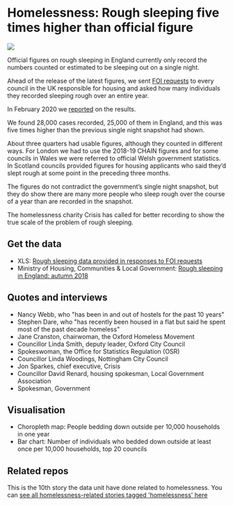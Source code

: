 # Homelessness: Rough sleeping five times higher than official figure

![](https://ichef.bbci.co.uk/news/624/cpsprodpb/6F4C/production/_111029482_roughsleepmaprate-nc.png)

Official figures on rough sleeping in England currently only record the numbers counted or estimated to be sleeping out on a single night.

Ahead of the release of the latest figures, we sent [FOI requests](https://github.com/BBC-Data-Unit/homelessness-real-figure/blob/master/foirequest.md) to every council in the UK responsible for housing and asked how many individuals they recorded sleeping rough over an entire year.

In February 2020 we [reported](https://www.bbc.co.uk/news/uk-england-51398425) on the results.

We found 28,000 cases recorded, 25,000 of them in England, and this was five times higher than the previous single night snapshot had shown.

About three quarters had usable figures, although they counted in different ways. For London we had to use the 2018-19 CHAIN figures and for some councils in Wales we were referred to official Welsh government statistics. In Scotland councils provided figures for housing applicants who said they’d slept rough at some point in the preceding three months.

The figures do not contradict the government’s single night snapshot, but they do show there are many more people who sleep rough over the course of a year than are recorded in the snapshot.

The homelessness charity Crisis has called for better recording to show the true scale of the problem of rough sleeping.

## Get the data

* XLS: [Rough sleeping data provided in responses to FOI requests](https://github.com/BBC-Data-Unit/homelessness-real-figure/blob/master/BBC%20Rough%20sleeping%20FOI%20analysis.xlsx)
* Ministry of Housing, Communities & Local Government: [Rough sleeping in England: autumn 2018](https://www.gov.uk/government/statistics/rough-sleeping-in-england-autumn-2018)

## Quotes and interviews

* Nancy Webb, who "has been in and out of hostels for the past 10 years"
* Stephen Dare, who "has recently been housed in a flat but said he spent most of the past decade homeless"
* Jane Cranston, chairwoman, the Oxford Homeless Movement
* Councillor Linda Smith, deputy leader, Oxford City Council
* Spokeswoman, the Office for Statistics Regulation (OSR) 
* Councillor Linda Woodings, Nottingham City Council 
* Jon Sparkes, chief executive, Crisis
* Councillor David Renard, housing spokesman, Local Government Association
* Spokesman, Government 

## Visualisation

* Choropleth map: People bedding down outside per 10,000 households in one year
* Bar chart: Number of individuals who bedded down outside at least once per 10,000 households, top 20 councils 

## Related repos

This is the 10th story the data unit have done related to homelessness. You can [see all homelessness-related stories tagged 'homelessness' here](https://github.com/search?q=topic%3Ahomelessness+org%3ABBC-Data-Unit&type=Repositories)
